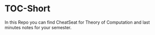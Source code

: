 # TOC-Short
In this Repo you can find CheatSeat for Theory of Computation and last minutes notes for your semester.
